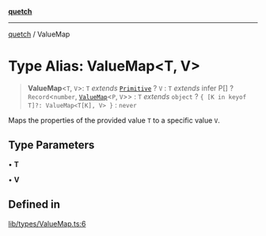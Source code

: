 [**quetch**](../README.md)

***

[quetch](../README.md) / ValueMap

# Type Alias: ValueMap\<T, V\>

> **ValueMap**\<`T`, `V`\>: `T` *extends* [`Primitive`](Primitive.md) ? `V` : `T` *extends* infer P[] ? `Record`\<`number`, [`ValueMap`](ValueMap.md)\<`P`, `V`\>\> : `T` *extends* `object` ? `{ [K in keyof T]?: ValueMap<T[K], V> }` : `never`

Maps the properties of the provided value `T` to a specific value `V`.

## Type Parameters

• **T**

• **V**

## Defined in

[lib/types/ValueMap.ts:6](https://github.com/nevoland/quetch/blob/5d54d23c7450a0f85309e15fdf3a25ea832b3452/lib/types/ValueMap.ts#L6)
